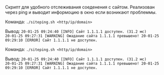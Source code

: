 Cкрипт для удобного отслеживания соеденения с сайтом. Реализован через ping и выводит информоцию в окно если возникают проблеммы.


Команда: <code>./siteping.sh <http/ip/domain> </code></p>
Вывод:
<code>20-01-25 09:24:40 [INFO] Сайт 1.1.1.1 доступен. (31.2 мс)
20-01-25 09:27:31 [WARNING] Ожадание сайта 1.1.1.1 превышено!
20-01-25 09:29:10 [ERROR] Сайт 1.1.1.1 не доступен.</code>


Команда: <code>./siteping.sh <http/ip/domain> <name></code></p>
Вывод:
<code>20-01-25 09:24:40 [INFO] Сайт 1.1.1.1 доступен. (31.2 мс)
20-01-25 09:27:31 [WARNING] Ожадание сайта 1.1.1.1 превышено!
20-01-25 09:29:10 [ERROR] Сайт 1.1.1.1 не доступен.</code>
